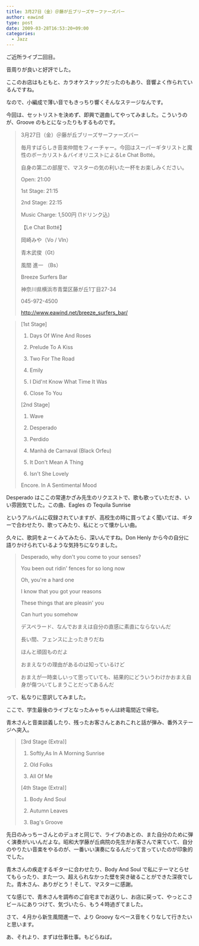 ```yaml
---
title: 3月27日（金）＠藤が丘ブリーズサーファーズバー
author: eawind
type: post
date: 2009-03-28T16:53:20+09:00
categories:
  - Jazz
---
```

ご近所ライブ二回目。

音周りが良いと好評でした。

ここのお店はもともと、カラオケスナックだったのもあり、音響よく作られているんですね。

なので、小編成で薄い音でもきっちり響くそんなステージなんです。

今回は、セットリストを決めず、即興で選曲してやってみました。こういうのが、Groove のもとになったりもするものです。

> 3月27日（金）＠藤が丘ブリーズサーファーズバー
>
> 毎月すばらしき音楽仲間をフィーチャー。今回はスーパーギタリストと魔性のボーカリスト＆バイオリニストによるLe Chat Botté。
>
> 自身の第二の部屋で、マスターの気の利いた一杯をお楽しみください。
>
> Open: 21:00
>
> 1st Stage: 21:15
>
> 2nd Stage: 22:15
>
> Music Charge: 1,500円 (1ドリンク込)
>
> 【Le Chat Botté】
>
> 岡崎みや（Vo / Vln）
>
> 青木武俊（Gt）
>
> 風間 進一 （Bs）
>
> Breeze Surfers Bar
>
> 神奈川県横浜市青葉区藤が丘1丁目27-34
>
> 045-972-4500
>
> http://www.eawind.net/breeze_surfers_bar/

> [1st Stage]
>
> 1. Days Of Wine And Roses
>
> 2. Prelude To A Kiss
>
> 3. Two For The Road
>
> 4. Emily
>
> 5. I Did'nt Know What Time It Was
>
> 6. Close To You
>
> [2nd Stage]
>
> 1. Wave
>
> 2. Desperado
>
> 3. Perdido
>
> 4. Manhã de Carnaval (Black Orfeu)
>
> 5. It Don't Mean A Thing
>
> 6. Isn't She Lovely
>
> Encore. In A Sentimental Mood

Desperado はここの常連かざみ先生のリクエストで、歌も歌っていただき、いい雰囲気でした。この曲、Eagles の Tequila Sunrise

というアルバムに収録されていますが、高校生の時に買ってよく聞いては、ギターで合わせたり、歌ってみたり、私にとって懐かしい曲。

久々に、歌詞をよーくみてみたら、深いんですね。Don Henly から今の自分に語りかけられているような気持ちになりました。

> Desperado, why don't you come to your senses?
>
> You been out ridin' fences for so long now
>
> Oh, you're a hard one
>
> I know that you got your reasons
>
> These things that are pleasin' you
>
> Can hurt you somehow
>
> デスペラード、なんでおまえは自分の直感に素直にならないんだ
>
> 長い間、フェンスに上ったきりだね
>
> ほんと頑固ものだよ
>
> おまえなりの理由があるのは知っているけど
>
> おまえが一時楽しいって思っていても、結果的にどういうわけかおまえ自身が傷ついてしまうことだってあるんだ

って、私なりに意訳してみました。

ここで、学生最後のライブとなったみゃちゃんは終電間近で帰宅。

青木さんと音楽談義したり、残ったお客さんとあれこれと話が弾み、番外ステージへ突入。

> [3rd Stage (Extra)]
>
> 1. Softly,As In A Morning Sunrise
>
> 2. Old Folks
>
> 3. All Of Me
>
> [4th Stage (Extra)]
>
> 1. Body And Soul
>
> 2. Autumn Leaves
>
> 3. Bag's Groove

先日のみっちーさんとのデュオと同じで、ライブのあとの、また自分のために弾く演奏がいいんだよな。昭和大学藤が丘病院の先生がお客さんで来ていて、自分のやりたい音楽をやるのが、一番いい演奏になるんだって言っていたのが印象的でした。

青木さんの疾走するギターに合わせたり、Body And Soul で私にテーマとらせてもらったり、また一つ、超えられなかった壁を突き破ることができた深夜でした。青木さん、ありがとう！そして、マスターに感謝。

てな感じで、青木さんを調布のご自宅までお送りし、お店に戻って、やっとこさビールにありつけて、気づいたら、もう４時過ぎてました。

さて、４月から新生風間進一で、より Groovy なベース音をくりなして行きたいと思います。

あ、それより、まずは仕事仕事。もどらねば。
